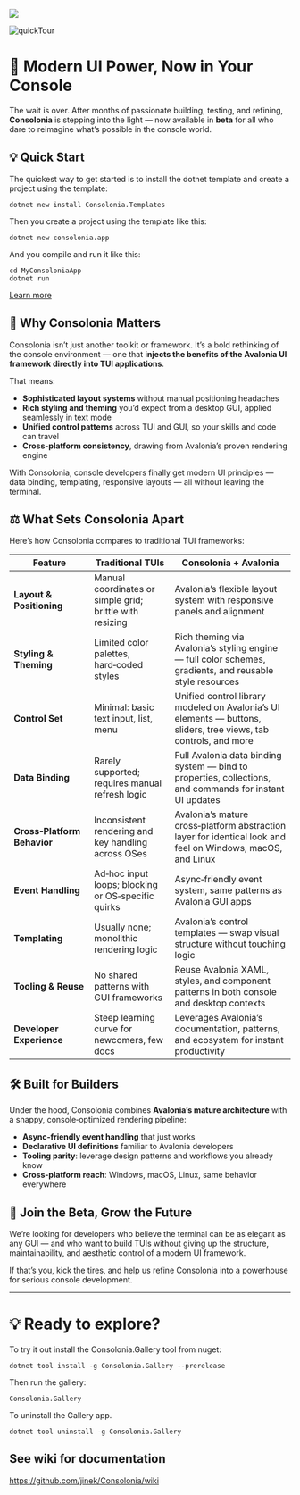﻿![](https://github.com/user-attachments/assets/594b33e1-59b9-40bf-9d16-41e6d5ebcb9e)

![quickTour](https://github.com/user-attachments/assets/cf40c5e9-9315-48ce-a91a-e56dafb83801)

# 🚀 Modern UI Power, Now in Your Console

The wait is over. After months of passionate building, testing, and refining, **Consolonia** is stepping into the light — now available in **beta** for all who dare to reimagine what’s possible in the console world.

## 💡 Quick Start

The quickest way to get started is to install the dotnet template and create a project using the template:
```
dotnet new install Consolonia.Templates
```
Then you create a project using the template like this:
```
dotnet new consolonia.app
```

And you compile and run it like this:
```
cd MyConsoloniaApp
dotnet run
```
[Learn more](https://github.com/jinek/Consolonia/wiki/QuickStart)

## 🎯 Why Consolonia Matters

Consolonia isn’t just another toolkit or framework. It’s a bold rethinking of the console environment — one that **injects the benefits of the Avalonia UI framework directly into TUI applications**.

That means:
- **Sophisticated layout systems** without manual positioning headaches  
- **Rich styling and theming** you’d expect from a desktop GUI, applied seamlessly in text mode  
- **Unified control patterns** across TUI and GUI, so your skills and code can travel  
- **Cross-platform consistency**, drawing from Avalonia’s proven rendering engine  

With Consolonia, console developers finally get modern UI principles — data binding, templating, responsive layouts — all without leaving the terminal.

## ⚖️ What Sets Consolonia Apart

Here’s how Consolonia compares to traditional TUI frameworks:

| **Feature** | **Traditional TUIs** | **Consolonia + Avalonia**                                                                                       |
|-------------|----------------------|-----------------------------------------------------------------------------------------------------------------|
| **Layout & Positioning** | Manual coordinates or simple grid; brittle with resizing | Avalonia’s flexible layout system with responsive panels and alignment                             |
| **Styling & Theming** | Limited color palettes, hard‑coded styles | Rich theming via Avalonia’s styling engine — full color schemes, gradients, and reusable style resources        |
| **Control Set** | Minimal: basic text input, list, menu | Unified control library modeled on Avalonia’s UI elements — buttons, sliders, tree views, tab controls, and more |
| **Data Binding** | Rarely supported; requires manual refresh logic | Full Avalonia data binding system — bind to properties, collections, and commands for instant UI updates        |
| **Cross‑Platform Behavior** | Inconsistent rendering and key handling across OSes | Avalonia’s mature cross‑platform abstraction layer for identical look and feel on Windows, macOS, and Linux     |
| **Event Handling** | Ad‑hoc input loops; blocking or OS‑specific quirks | Async‑friendly event system, same patterns as Avalonia GUI apps                                                 |
| **Templating** | Usually none; monolithic rendering logic | Avalonia’s control templates — swap visual structure without touching logic                                     |
| **Tooling & Reuse** | No shared patterns with GUI frameworks | Reuse Avalonia XAML, styles, and component patterns in both console and desktop contexts                        |
| **Developer Experience** | Steep learning curve for newcomers, few docs | Leverages Avalonia’s documentation, patterns, and ecosystem for instant productivity                            |


## 🛠 Built for Builders

Under the hood, Consolonia combines **Avalonia’s mature architecture** with a snappy, console‑optimized rendering pipeline:
- **Async-friendly event handling** that just works  
- **Declarative UI definitions** familiar to Avalonia developers  
- **Tooling parity**: leverage design patterns and workflows you already know  
- **Cross-platform reach**: Windows, macOS, Linux, same behavior everywhere  

## 🌱 Join the Beta, Grow the Future

We’re looking for developers who believe the terminal can be as elegant as any GUI — and who want to build TUIs without giving up the structure, maintainability, and aesthetic control of a modern UI framework.

If that’s you, kick the tires, and help us refine Consolonia into a powerhouse for serious console development.

---

# 💡 Ready to explore?
To try it out install the Consolonia.Gallery tool from nuget:
```
dotnet tool install -g Consolonia.Gallery --prerelease
```
Then run the gallery:
```
Consolonia.Gallery
```

To uninstall the Gallery app.
```
dotnet tool uninstall -g Consolonia.Gallery
```

## See wiki for documentation
https://github.com/jinek/Consolonia/wiki

